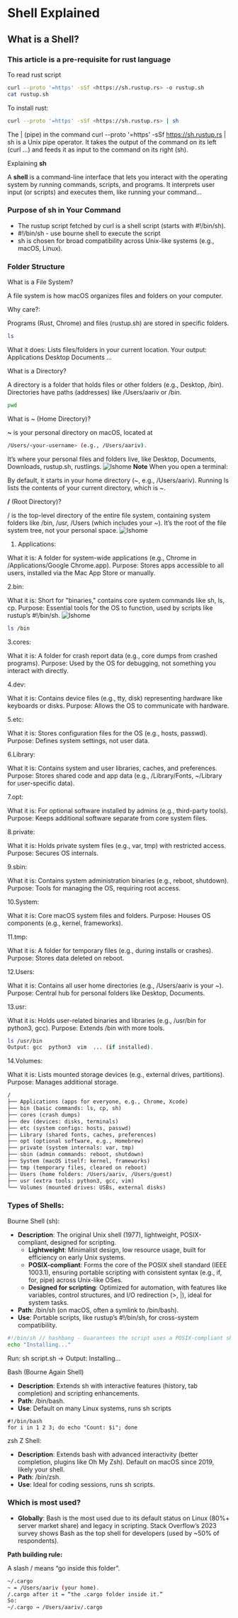 # Shell Explained

## What is a Shell?

### This article is a pre-requisite for rust language

To read rust script

```sh
curl --proto '=https' -sSf <https://sh.rustup.rs> -o rustup.sh
cat rustup.sh

```

To install rust:

```sh
curl --proto '=https' -sSf <https://sh.rustup.rs> | sh
```

The | (pipe) in the command curl --proto '=https' -sSf <https://sh.rustup.rs> | sh is a Unix pipe operator. It takes the output of the command on its left (curl ...) and feeds it as input to the command on its right (sh).

Explaining **sh**

A **shell** is a command-line interface that lets you interact with the operating system by running commands, scripts, and programs. It interprets user input (or scripts) and executes them, like running your command...

### Purpose of sh in Your Command

- The rustup script fetched by curl is a shell script (starts with #!/bin/sh).
- \#!/bin/sh - use bourne shell to execute the script
- sh is chosen for broad compatibility across Unix-like systems (e.g., macOS, Linux).

### **Folder Structure**

What is a File System?

A file system is how macOS organizes files and folders on your computer.

Why care?:

Programs (Rust, Chrome) and files (rustup.sh) are stored in specific folders.

```sh
ls
```

What it does: Lists files/folders in your current location.
Your output: Applications Desktop Documents ...

What is a Directory?

A directory is a folder that holds files or other folders (e.g., Desktop, /bin).
Directories have paths (addresses) like /Users/aariv or /bin.

```sh
pwd
```

What is ~ (Home Directory)?

**~** is your personal directory on macOS, located at

```sh
/Users/<your-username> (e.g., /Users/aariv).
```

It’s where your personal files and folders live, like Desktop, Documents, Downloads, rustup.sh, rustlings.
![lshome](image/cli/lshome.png)
**Note**
When you open a terminal:

By default, it starts in your home directory (~, e.g., /Users/aariv).
Running ls lists the contents of your current directory, which is ~.

**/** (Root Directory)?

/ is the top-level directory of the entire file system, containing system folders like /bin, /usr, /Users (which includes your ~).
It’s the root of the file system tree, not your personal space.
![lshome](image/cli/lsroot.png)

1. Applications:

What it is: A folder for system-wide applications (e.g., Chrome in /Applications/Google Chrome.app).
Purpose: Stores apps accessible to all users, installed via the Mac App Store or manually.

2.bin:

What it is: Short for "binaries," contains core system commands like sh, ls, cp.
Purpose: Essential tools for the OS to function, used by scripts like rustup’s #!/bin/sh.
![lshome](image/cli/bin.png)

```sh
ls /bin
```

3.cores:

What it is: A folder for crash report data (e.g., core dumps from crashed programs).
Purpose: Used by the OS for debugging, not something you interact with directly.

4.dev:

What it is: Contains device files (e.g., tty, disk) representing hardware like keyboards or disks.
Purpose: Allows the OS to communicate with hardware.

5.etc:

What it is: Stores configuration files for the OS (e.g., hosts, passwd).
Purpose: Defines system settings, not user data.

6.Library:

What it is: Contains system and user libraries, caches, and preferences.
Purpose: Stores shared code and app data (e.g., /Library/Fonts, ~/Library for user-specific data).

7.opt:

What it is: For optional software installed by admins (e.g., third-party tools).
Purpose: Keeps additional software separate from core system files.

8.private:

What it is: Holds private system files (e.g., var, tmp) with restricted access.
Purpose: Secures OS internals.

9.sbin:

What it is: Contains system administration binaries (e.g., reboot, shutdown).
Purpose: Tools for managing the OS, requiring root access.

10.System:

What it is: Core macOS system files and folders.
Purpose: Houses OS components (e.g., kernel, frameworks).

11.tmp:

What it is: A folder for temporary files (e.g., during installs or crashes).
Purpose: Stores data deleted on reboot.

12.Users:

What it is: Contains all user home directories (e.g., /Users/aariv is your ~).
Purpose: Central hub for personal folders like Desktop, Documents.

13.usr:

What it is: Holds user-related binaries and libraries (e.g., /usr/bin for python3, gcc).
Purpose: Extends /bin with more tools.

```sh
ls /usr/bin
Output: gcc  python3  vim  ... (if installed).
```

14.Volumes:

What it is: Lists mounted storage devices (e.g., external drives, partitions).
Purpose: Manages additional storage.

```txt
/
├── Applications (apps for everyone, e.g., Chrome, Xcode)
├── bin (basic commands: ls, cp, sh)
├── cores (crash dumps)
├── dev (devices: disks, terminals)
├── etc (system configs: hosts, passwd)
├── Library (shared fonts, caches, preferences)
├── opt (optional software, e.g., Homebrew)
├── private (system internals: var, tmp)
├── sbin (admin commands: reboot, shutdown)
├── System (macOS itself: kernel, frameworks)
├── tmp (temporary files, cleared on reboot)
├── Users (home folders: /Users/aariv, /Users/guest)
├── usr (extra tools: python3, gcc, vim)
└── Volumes (mounted drives: USBs, external disks)
```

### **Types of Shells:**

Bourne Shell (sh):

- **Description**: The original Unix shell (1977), lightweight, POSIX-compliant, designed for scripting.
  - **Lightweight**: Minimalist design, low resource usage, built for efficiency on early Unix systems.
  - **POSIX-compliant**: Forms the core of the POSIX shell standard (IEEE 1003.1), ensuring portable scripting with consistent syntax (e.g., if, for, pipe) across Unix-like OSes.
  - **Designed for scripting**: Optimized for automation, with features like variables, control structures, and I/O redirection (>, |), ideal for system tasks.
- **Path**: /bin/sh (on macOS, often a symlink to /bin/bash).
- **Use**: Portable scripts, like rustup’s #!/bin/sh, for cross-system compatibility.

```sh
#!/bin/sh // hashbang - Guarantees the script uses a POSIX-compliant shell,
echo "Installing..."
```

Run: sh script.sh → Output: Installing...

Bash (Bourne Again Shell)

- **Description**: Extends sh with interactive features (history, tab completion) and scripting enhancements.
- **Path**: /bin/bash.
- **Use**: Default on many Linux systems, runs sh scripts

```shellscript
#!/bin/bash
for i in 1 2 3; do echo "Count: $i"; done
```

zsh Z Shell:

- **Description**: Extends bash with advanced interactivity (better completion, plugins like Oh My Zsh). Default on macOS since 2019, likely your shell.
- **Path**: /bin/zsh.
- **Use**: Ideal for coding sessions, runs sh scripts.

### Which is most used?

- **Globally**: Bash is the most used due to its default status on Linux (80%+ server market share) and legacy in scripting. Stack Overflow’s 2023 survey shows Bash as the top shell for developers (used by \~50% of respondents).

**Path building rule:**

A slash / means “go inside this folder”.

```bash
~/.cargo
~ = /Users/aariv (your home).
/.cargo after it = “the .cargo folder inside it.”
So:
~/.cargo → /Users/aariv/.cargo
```
